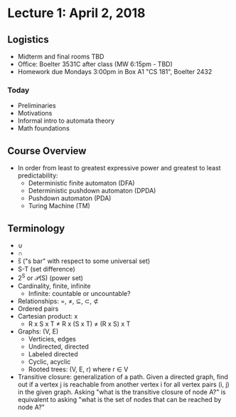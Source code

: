 # Lecture 1: April 2, 2018
## Logistics
* Midterm and final rooms TBD
* Office: Boelter 3531C after class (MW 6:15pm - TBD)
* Homework due Mondays 3:00pm in Box A1 "CS 181", Boelter 2432 
### Today
* Preliminaries
* Motivations
* Informal intro to automata theory
* Math foundations
## Course Overview
* In order from least to greatest expressive power and greatest to least predictability:
  * Deterministic finite automaton (DFA)
  * Deterministic pushdown automaton (DPDA)
  * Pushdown automaton (PDA)
  * Turing Machine (TM)
## Terminology
* ∪
* ∩
* s̅ ("s bar" with respect to some universal set)
* S-T (set difference)
* 2<sup>S</sup> or 𝒫(S) (power set)
* Cardinality, finite, infinite
  * Infinite: countable or uncountable?
* Relationships: =, ≠, ⊆, ⊂, ⊄
* Ordered pairs
* Cartesian product: x
  * R x S x T ≠ R x (S x T) ≠ (R x S) x T
* Graphs: (V, E)
  * Verticies, edges
  * Undirected, directed
  * Labeled directed
  * Cyclic, acyclic
  * Rooted trees: (V, E, r) where r ∈ V
* Transitive closure: generalization of a path. Given a directed graph, find out if a vertex j is reachable from another vertex i for all vertex pairs (i, j) in the given graph. Asking "what is the transitive closure of node A?" is equivalent to asking "what is the set of nodes that can be reached by node A?"
